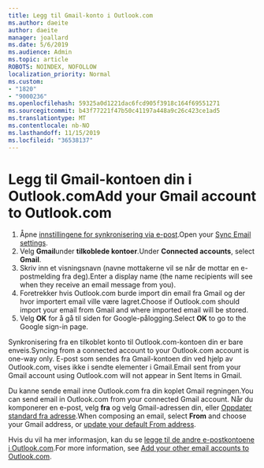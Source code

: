 ```yaml
---
title: Legg til Gmail-konto i Outlook.com
ms.author: daeite
author: daeite
manager: joallard
ms.date: 5/6/2019
ms.audience: Admin
ms.topic: article
ROBOTS: NOINDEX, NOFOLLOW
localization_priority: Normal
ms.custom:
- "1820"
- "9000236"
ms.openlocfilehash: 59325a0d1221dac6fcd905f3918c164f69551271
ms.sourcegitcommit: b43f77221f47b50c41197a448a9c26c423ce1ad5
ms.translationtype: MT
ms.contentlocale: nb-NO
ms.lasthandoff: 11/15/2019
ms.locfileid: "36538137"
---
```

# <a name="add-your-gmail-account-to-outlookcom"></a><span data-ttu-id="8ad1e-102">Legg til Gmail-kontoen din i Outlook.com</span><span class="sxs-lookup"><span data-stu-id="8ad1e-102">Add your Gmail account to Outlook.com</span></span>

1. <span data-ttu-id="8ad1e-103">Åpne [innstillingene for synkronisering via e-post](https://go.microsoft.com/fwlink/?linkid=875264).</span><span class="sxs-lookup"><span data-stu-id="8ad1e-103">Open your [Sync Email settings](https://go.microsoft.com/fwlink/?linkid=875264).</span></span>
2. <span data-ttu-id="8ad1e-104">Velg **Gmail**under **tilkoblede kontoer**.</span><span class="sxs-lookup"><span data-stu-id="8ad1e-104">Under **Connected accounts**, select **Gmail**.</span></span>
3. <span data-ttu-id="8ad1e-105">Skriv inn et visningsnavn (navne mottakerne vil se når de mottar en e-postmelding fra deg).</span><span class="sxs-lookup"><span data-stu-id="8ad1e-105">Enter a display name (the name recipients will see when they receive an email message from you).</span></span>
4. <span data-ttu-id="8ad1e-106">Foretrekker hvis Outlook.com burde import din email fra Gmail og der hvor importert email ville være lagret.</span><span class="sxs-lookup"><span data-stu-id="8ad1e-106">Choose if Outlook.com should import your email from Gmail and where imported email will be stored.</span></span>
5. <span data-ttu-id="8ad1e-107">Velg **OK** for å gå til siden for Google-pålogging.</span><span class="sxs-lookup"><span data-stu-id="8ad1e-107">Select **OK** to go to the Google sign-in page.</span></span>

<span data-ttu-id="8ad1e-108">Synkronisering fra en tilkoblet konto til Outlook.com-kontoen din er bare enveis.</span><span class="sxs-lookup"><span data-stu-id="8ad1e-108">Syncing from a connected account to your Outlook.com account is one-way only.</span></span> <span data-ttu-id="8ad1e-109">E-post som sendes fra Gmail-kontoen din ved hjelp av Outlook.com, vises ikke i sendte elementer i Gmail.</span><span class="sxs-lookup"><span data-stu-id="8ad1e-109">Email sent from your Gmail account using Outlook.com will not appear in Sent Items in Gmail.</span></span>

<span data-ttu-id="8ad1e-110">Du kanne sende email inne Outlook.com fra din koplet Gmail regningen.</span><span class="sxs-lookup"><span data-stu-id="8ad1e-110">You can send email in Outlook.com from your connected Gmail account.</span></span> <span data-ttu-id="8ad1e-111">Når du komponerer en e-post, velg **fra** og velg Gmail-adressen din, eller [Oppdater standard fra adresse](https://go.microsoft.com/fwlink/?linkid=875264).</span><span class="sxs-lookup"><span data-stu-id="8ad1e-111">When composing an email, select **From** and choose your Gmail address, or [update your default From address](https://go.microsoft.com/fwlink/?linkid=875264).</span></span>

<span data-ttu-id="8ad1e-112">Hvis du vil ha mer informasjon, kan du se [legge til de andre e-postkontoene i Outlook.com](https://support.office.com/article/c5224df4-5885-4e79-91ba-523aa743f0ba?wt.mc_id=Office_Outlook_com_Alchemy).</span><span class="sxs-lookup"><span data-stu-id="8ad1e-112">For more information, see [Add your other email accounts to Outlook.com](https://support.office.com/article/c5224df4-5885-4e79-91ba-523aa743f0ba?wt.mc_id=Office_Outlook_com_Alchemy).</span></span>